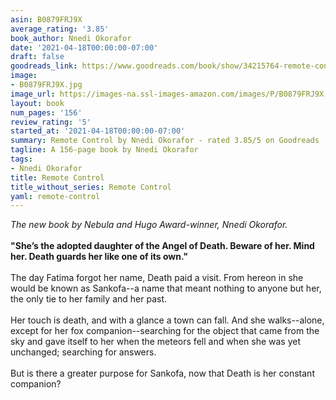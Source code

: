 ```yaml
---
asin: B0879FRJ9X
average_rating: '3.85'
book_author: Nnedi Okorafor
date: '2021-04-18T00:00:00-07:00'
draft: false
goodreads_link: https://www.goodreads.com/book/show/34215764-remote-control
image:
- B0879FRJ9X.jpg
image_url: https://images-na.ssl-images-amazon.com/images/P/B0879FRJ9X.01._SCLZZZZZZZ.jpg
layout: book
num_pages: '156'
review_rating: '5'
started_at: '2021-04-18T00:00:00-07:00'
summary: Remote Control by Nnedi Okorafor - rated 3.85/5 on Goodreads
tagline: A 156-page book by Nnedi Okorafor
tags:
- Nnedi Okorafor
title: Remote Control
title_without_series: Remote Control
yaml: remote-control
---
```


<i>The new book by Nebula and Hugo Award-winner, Nnedi Okorafor.</i><br /><br /><b>"She’s the adopted daughter of the Angel of Death. Beware of her. Mind her. Death guards her like one of its own."</b><br /><br />The day Fatima forgot her name, Death paid a visit. From hereon in she would be known as Sankofa­­--a name that meant nothing to anyone but her, the only tie to her family and her past.<br /><br />Her touch is death, and with a glance a town can fall. And she walks--alone, except for her fox companion--searching for the object that came from the sky and gave itself to her when the meteors fell and when she was yet unchanged; searching for answers.<br /><br />But is there a greater purpose for Sankofa, now that Death is her constant companion?